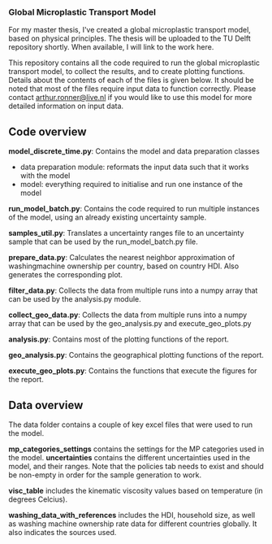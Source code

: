 ### Global Microplastic Transport Model
For my master thesis, I've created a global microplastic transport model, based on physical principles. The thesis will be uploaded to the TU Delft repository shortly. When available, I will link to the work here.

This repository contains all the code required to run the global microplastic transport model, to collect the results, and to create plotting functions. Details about the contents of each of the files is given below. 
It should be noted that most of the files require input data to function correctly. Please contact arthur.ronner@live.nl if you would like to use this model for more detailed information on input data.

## Code overview

__model_discrete_time.py__: Contains the model and data preparation classes
- data preparation module: reformats the input data such that it works with the model
- model: everything required to initialise and run one instance of the model

__run_model_batch.py__: Contains the code required to run multiple instances of the model, using an already existing uncertainty sample.

__samples_util.py__: Translates a uncertainty ranges file to an uncertainty sample that can be used by the run_model_batch.py file.

__prepare_data.py__: Calculates the nearest neighbor approximation of washingmachine ownership per country, based on country HDI.
Also generates the corresponding plot.

__filter_data.py__: Collects the data from multiple runs into a numpy array that can be used by the analysis.py module.

__collect_geo_data.py__: Collects the data from multiple runs into a numpy array that can be used by the geo_analysis.py and execute_geo_plots.py

__analysis.py__: Contains most of the plotting functions of the report.

__geo_analysis.py__: Contains the geographical plotting functions of the report.

__execute_geo_plots.py__: Contains the functions that execute the figures for the report.


## Data overview

The data folder contains a couple of key excel files that were used to run the model.

__mp_categories_settings__ contains the settings for the MP categories used in the model.
__uncertainties__ contains the different uncertainties used in the model, and their ranges. Note that the policies tab needs to exist and should be non-empty in order for the sample generation to work.

__visc_table__ includes the kinematic viscosity values based on temperature (in degrees Celcius).

__washing_data_with_references__ includes the HDI, household size, as well as washing machine ownership rate data for different countries globally. It also indicates the sources used.
